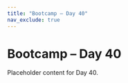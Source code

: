 ```yaml
---
title: "Bootcamp – Day 40"
nav_exclude: true
---
```


# Bootcamp – Day 40

Placeholder content for Day 40.
